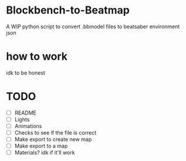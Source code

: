 # Blockbench-to-Beatmap
A WIP python script to convert .bbmodel files to beatsaber environment json

# how to work
idk to be honest

# TODO
- [ ] README 
- [ ] Lights
- [ ] Animations
- [ ] Checks to see if the file is correct
- [ ] Make export to create new map
- [ ] Make export to a map
- [ ] Materials? idk if it'll work